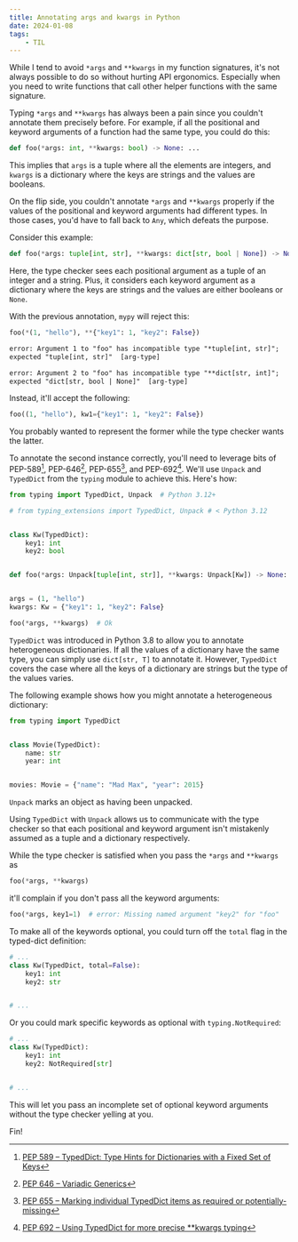 ```yaml
---
title: Annotating args and kwargs in Python
date: 2024-01-08
tags:
    - TIL
---
```


While I tend to avoid `*args` and `**kwargs` in my function signatures, it's not always
possible to do so without hurting API ergonomics. Especially when you need to write
functions that call other helper functions with the same signature.

Typing `*args` and `**kwargs` has always been a pain since you couldn't annotate them
precisely before. For example, if all the positional and keyword arguments of a function had
the same type, you could do this:

```python
def foo(*args: int, **kwargs: bool) -> None: ...
```

This implies that `args` is a tuple where all the elements are integers, and `kwargs` is a
dictionary where the keys are strings and the values are booleans.

On the flip side, you couldn't annotate `*args` and `**kwargs` properly if the values of the
positional and keyword arguments had different types. In those cases, you'd have to fall
back to `Any`, which defeats the purpose.

Consider this example:

```python
def foo(*args: tuple[int, str], **kwargs: dict[str, bool | None]) -> None: ...
```

Here, the type checker sees each positional argument as a tuple of an integer and a string.
Plus, it considers each keyword argument as a dictionary where the keys are strings and the
values are either booleans or `None`.

With the previous annotation, `mypy` will reject this:

```python
foo(*(1, "hello"), **{"key1": 1, "key2": False})
```

```txt
error: Argument 1 to "foo" has incompatible type "*tuple[int, str]";
expected "tuple[int, str]"  [arg-type]

error: Argument 2 to "foo" has incompatible type "**dict[str, int]";
expected "dict[str, bool | None]"  [arg-type]
```

Instead, it'll accept the following:

```python
foo((1, "hello"), kw1={"key1": 1, "key2": False})
```

You probably wanted to represent the former while the type checker wants the latter.

To annotate the second instance correctly, you'll need to leverage bits of PEP-589[^1],
PEP-646[^2], PEP-655[^3], and PEP-692[^4]. We'll use `Unpack` and `TypedDict` from the
`typing` module to achieve this. Here's how:

```python {hl_lines=11}
from typing import TypedDict, Unpack  # Python 3.12+

# from typing_extensions import TypedDict, Unpack # < Python 3.12


class Kw(TypedDict):
    key1: int
    key2: bool


def foo(*args: Unpack[tuple[int, str]], **kwargs: Unpack[Kw]) -> None: ...


args = (1, "hello")
kwargs: Kw = {"key1": 1, "key2": False}

foo(*args, **kwargs)  # Ok
```

`TypedDict` was introduced in Python 3.8 to allow you to annotate heterogeneous
dictionaries. If all the values of a dictionary have the same type, you can simply use
`dict[str, T]` to annotate it. However, `TypedDict` covers the case where all the keys of a
dictionary are strings but the type of the values varies.

The following example shows how you might annotate a heterogeneous dictionary:

```python {hl_lines=9}
from typing import TypedDict


class Movie(TypedDict):
    name: str
    year: int


movies: Movie = {"name": "Mad Max", "year": 2015}
```

`Unpack` marks an object as having been unpacked.

Using `TypedDict` with `Unpack` allows us to communicate with the type checker so that each
positional and keyword argument isn't mistakenly assumed as a tuple and a dictionary
respectively.

While the type checker is satisfied when you pass the `*args` and `**kwargs` as

```python
foo(*args, **kwargs)
```

it'll complain if you don't pass all the keyword arguments:

```python
foo(*args, key1=1)  # error: Missing named argument "key2" for "foo"
```

To make all of the keywords optional, you could turn off the `total` flag in the typed-dict
definition:

```python {hl_lines=2}
# ...
class Kw(TypedDict, total=False):
    key1: int
    key2: str


# ...
```

Or you could mark specific keywords as optional with `typing.NotRequired`:

```python {hl_lines=4}
# ...
class Kw(TypedDict):
    key1: int
    key2: NotRequired[str]


# ...
```

This will let you pass an incomplete set of optional keyword arguments without the type
checker yelling at you.

Fin!

[^1]:
    [PEP 589 – TypedDict: Type Hints for Dictionaries with a Fixed Set of Keys](https://peps.python.org/pep-0589/)

[^2]: [PEP 646 – Variadic Generics](https://peps.python.org/pep-0646/)

[^3]:
    [PEP 655 – Marking individual TypedDict items as required or potentially-missing](https://peps.python.org/pep-0655/)

[^4]:
    [PEP 692 – Using TypedDict for more precise \*\*kwargs typing](https://peps.python.org/pep-0692/)
